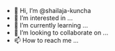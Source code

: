 - 👋 Hi, I’m @shailaja-kuncha
- 👀 I’m interested in ...
- 🌱 I’m currently learning ...
- 💞️ I’m looking to collaborate on ...
- 📫 How to reach me ...

<!---
shailaja-kuncha/shailaja-kuncha is a ✨ special ✨ repository because its `README.md` (this file) appears on your GitHub profile.
You can click the Preview link to take a look at your changes.
--->
